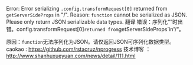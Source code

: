 
Error: Error serializing `.config.transformRequest[0]` returned from `getServerSideProps` in "/".
Reason: `function` cannot be serialized as JSON. Please only return JSON serializable data types.
翻译 错误：序列化“”时出错。config.transformRequest[0]`returned from`getServerSideProps`in”/“。

原因：`function`无法序列化为JSON。请仅返回JSON可序列化数据类型。
caokao  : https://github.com/rstacruz/nprogress
技术博客 ：http://www.shanhuxueyuan.com/news/detail/111.html